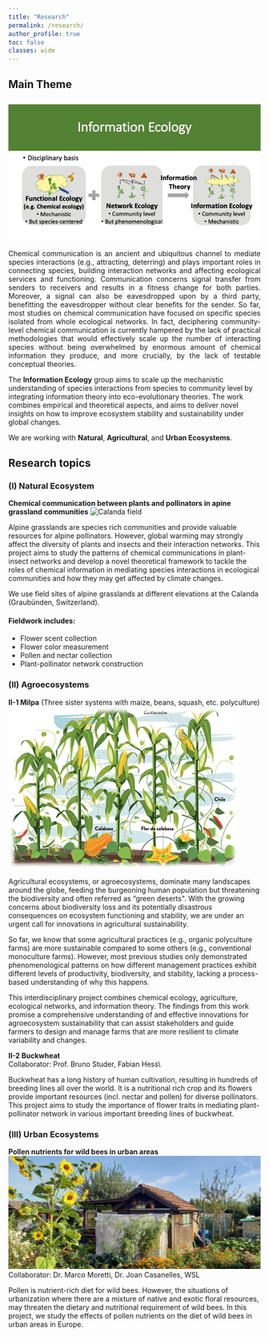 ```yaml
---
title: "Research"
permalink: /research/
author_profile: true
toc: false
classes: wide
---
```


## Main Theme
![Research](assets/../../assets/images/InfoEcol.jpg)

<p style="text-align: justify">Chemical communication is an ancient and ubiquitous channel to mediate species interactions (e.g., attracting, deterring) and plays important roles in connecting species, building interaction networks and affecting ecological services and functioning. Communication concerns signal transfer from senders to receivers and results in a fitness change for both parties. Moreover, a signal can also be eavesdropped upon by a third party, benefitting the eavesdropper without clear benefits for the sender. So far, most studies on chemical communication have focused on specific species isolated from whole ecological networks. In fact, deciphering community-level chemical communication is currently hampered by the lack of practical methodologies that would effectively scale up the number of interacting species without being overwhelmed by enormous amount of chemical information they produce, and more crucially, by the lack of testable conceptual theories.</p>

The **Information Ecology** group aims to scale up the mechanistic understanding of species interactions from species to community level by integrating information theory into eco-evolutionary theories. The work combines empirical and theoretical aspects, and aims to deliver novel insights on how to improve ecosystem stability and sustainability under global changes.

We are working with **Natural**, **Agricultural**, and **Urban Ecosystems**.
 

## Research topics
### (I) Natural Ecosystem 
**Chemical communication between plants and pollinators in apine grassland communities**
![Calanda field](assets/../../assets/images/Calanda_best_picture.jpg)

Alpine grasslands are species rich communities and provide valuable resources for alpine pollinators. However, global warming may strongly affect the diversity of plants and insects and their interaction networks. This project aims to study the patterns of chemical communications in plant-insect networks and develop a novel theoretical framework to tackle the roles of chemical information in mediating species interactions in ecological communities and how they may get affected by climate changes. 

We use field sites of alpine grasslands at different elevations at the Calanda (Graubünden, Switzerland).  

#### Fieldwork includes: 
- Flower scent collection
- Flower color measurement
- Pollen and nectar collection 
- Plant-pollinator network construction

### (II) Agroecosystems
**II-1 Milpa** (Three sister systems with maize, beans, squash, etc. polyculture)
![Milpa](assets/../../assets/images/milpa_sketch.png)

Agricultural ecosystems, or agroecosystems, dominate many landscapes around the globe, feeding the burgeoning human population but threatening the biodiversity and often referred as “green deserts". With the growing concerns about biodiversity loss and its potentially disastrous consequences on ecosystem functioning and stability, we are under an urgent call for innovations in agricultural sustainability. 

So far, we know that some agricultural practices (e.g., organic polyculture farms) are more sustainable compared to some others (e.g., conventional monoculture farms). However, most previous studies only demonstrated phenomenological patterns on how different management practices exhibit different levels of productivity, biodiversity, and stability, lacking a process-based understanding of why this happens. 

This interdisciplinary project combines chemical ecology, agriculture, ecological networks, and information theory. The findings from this work promise a comprehensive understanding of and effective innovations for agroecosystem sustainability that can assist stakeholders and guide farmers to design and manage farms that are more resilient to climate variability and changes.

**II-2 Buckwheat** \
Collaborator: Prof. Bruno Studer, Fabian Hess\

Buckwheat has a long history of human cultivation, resulting in hundreds of breeding lines all over the world. It is a nutritional rich crop and its flowers provide important resources (incl. nectar and pollen) for diverse pollinators. This project aims to study the importance of flower traits in mediating plant-pollinator network in various important breeding lines of buckwheat. 


### (III) Urban Ecosystems
**Pollen nutrients for wild bees in urban areas**
![Urban](assets/../../assets/images/PAPPUS_garden.jpg)
Collaborator: Dr. Marco Moretti, Dr. Joan Casanelles, WSL 

Pollen is nutrient-rich diet for wild bees. However, the situations of urbanization where there are a mixture of native and exotic floral resources, may threaten the dietary and nutritional requirement of wild bees. In this project, we study the effects of pollen nutrients on the diet of wild bees in urban areas in Europe.





